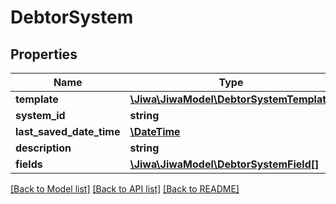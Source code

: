 # DebtorSystem

## Properties
Name | Type | Description | Notes
------------ | ------------- | ------------- | -------------
**template** | [**\Jiwa\JiwaModel\DebtorSystemTemplate**](DebtorSystemTemplate.md) |  | [optional] 
**system_id** | **string** |  | [optional] 
**last_saved_date_time** | [**\DateTime**](\DateTime.md) |  | [optional] 
**description** | **string** |  | [optional] 
**fields** | [**\Jiwa\JiwaModel\DebtorSystemField[]**](DebtorSystemField.md) |  | [optional] 

[[Back to Model list]](../README.md#documentation-for-models) [[Back to API list]](../README.md#documentation-for-api-endpoints) [[Back to README]](../README.md)


